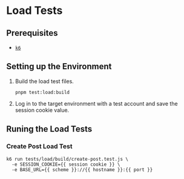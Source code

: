 # Load Tests

## Prerequisites

- [`k6`](https://k6.io/)

## Setting up the Environment

1. Build the load test files.

   ```
   pnpm test:load:build
   ```

1. Log in to the target environment with a test account and save the session cookie value.

## Runing the Load Tests

### Create Post Load Test

```
k6 run tests/load/build/create-post.test.js \
  -e SESSION_COOKIE={{ session cookie }} \
  -e BASE_URL={{ scheme }}://{{ hostname }}:{{ port }}
```
